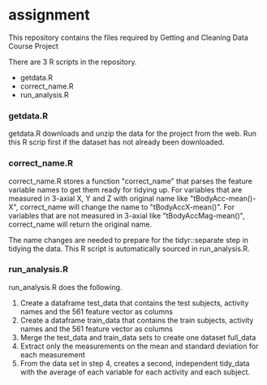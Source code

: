 # assignment
This repository contains the files required by Getting and Cleaning Data Course Project  
  
There are 3 R scripts in the repository.
* getdata.R
* correct_name.R
* run_analysis.R  

### getdata.R
getdata.R downloads and unzip the data for the project from the web. Run this R scrip first if the dataset has not already been downloaded.  

### correct_name.R
correct_name.R stores a function "correct_name" that parses the feature variable names to get them ready for tidying up. For variables that are measured in 3-axial X, Y and Z with original name like "tBodyAcc-mean()-X", correct_name will change the name to "tBodyAccX-mean()". For variables that are not measured in 3-axial like "tBodyAccMag-mean()", correct_name will return the original name.  

The name changes are needed to prepare for the tidyr::separate step in tidying the data. This R script is automatically sourced in run_analysis.R. 

### run_analysis.R  
run_analysis.R does the following.
1. Create a dataframe test_data that contains the test subjects, activity names and the 561 feature vector as columns
2. Create a dataframe train_data that contains the train subjects, activity names and the 561 feature vector as columns
3. Merge the test_data and train_data sets to create one dataset full_data
4. Extract only the measurements on the mean and standard deviation for each measurement
5. From the data set in step 4, creates a second, independent tidy_data with the average of each variable for each activity and each subject.





